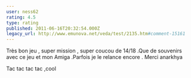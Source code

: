 ```yaml
---
user: ness62
rating: 4.5
type: rating
published: 2011-06-16T20:32:54.000Z
legacy_url: http://www.emunova.net/veda/test/2135.htm#comment-15161
---
```

Très bon jeu  , super mission , super coucou de 14/18 .Que de souvenirs avec ce jeu et mon Amiga .Parfois je le relance encore .
Merci anarkhya 

Tac tac tac tac ,cool